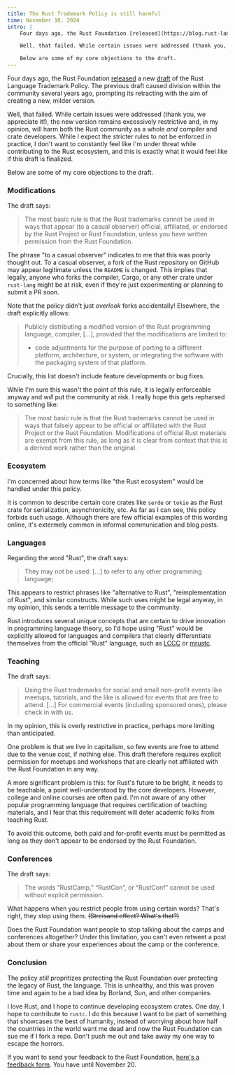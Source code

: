 ```yaml
---
title: The Rust Trademark Policy is still harmful
time: November 10, 2024
intro: |
    Four days ago, the Rust Foundation [released](https://blog.rust-lang.org/2024/11/06/trademark-update.html) a new [draft](https://drive.google.com/file/d/1hjTx11Fb-4W7RQLmp3R8BLDACc7zxIpG/view) of the Rust Language Trademark Policy. The previous draft caused division within the community several years ago, prompting its retracting with the aim of creating a new, milder version.

    Well, that failed. While certain issues were addressed (thank you, we appreciate it!), the new version remains excessively restrictive and, in my opinion, will harm both the Rust community as a whole *and* compiler and crate developers. While I expect the stricter rules to not be enforced in practice, I don't want to constantly feel like I'm under threat while contributing to the Rust ecosystem, and this is exactly what it would feel like if this draft is finalized.

    Below are some of my core objections to the draft.
---
```


Four days ago, the Rust Foundation [released](https://blog.rust-lang.org/2024/11/06/trademark-update.html) a new [draft](https://drive.google.com/file/d/1hjTx11Fb-4W7RQLmp3R8BLDACc7zxIpG/view) of the Rust Language Trademark Policy. The previous draft caused division within the community several years ago, prompting its retracting with the aim of creating a new, milder version.

Well, that failed. While certain issues were addressed (thank you, we appreciate it!), the new version remains excessively restrictive and, in my opinion, will harm both the Rust community as a whole *and* compiler and crate developers. While I expect the stricter rules to not be enforced in practice, I don't want to constantly feel like I'm under threat while contributing to the Rust ecosystem, and this is exactly what it would feel like if this draft is finalized.

Below are some of my core objections to the draft.


### Modifications

The draft says:

> The most basic rule is that the Rust trademarks cannot be used in ways that appear (to a casual observer) official, affiliated, or endorsed by the Rust Project or Rust Foundation, unless you have written permission from the Rust Foundation.

The phrase "to a casual observer" indicates to me that this was poorly thought out. To a casual observer, a fork of the Rust repository on GitHub may appear legitimate unless the `README` is changed. This implies that legally, anyone who forks the compiler, Cargo, or any other crate under `rust-lang` might be at risk, even if they're just experimenting or planning to submit a PR soon.

Note that the policy didn't just *overlook* forks accidentally! Elsewhere, the draft explicitly allows:

> Publicly distributing a modified version of the Rust programming language, compiler, [...], provided that the modifications are limited to:
> - code adjustments for the purpose of porting to a different platform, architecture, or system, or integrating the software with the packaging system of that platform.

Crucially, this list doesn't include feature developments or bug fixes.

While I'm sure this wasn't the point of this rule, it is legally enforceable anyway and *will* put the community at risk. I really hope this gets repharsed to something like:

> The most basic rule is that the Rust trademarks cannot be used in ways that falsely appear to be official or affiliated with the Rust Project or the Rust Foundation. Modifications of official Rust materials are exempt from this rule, as long as it is clear from context that this is a derived work rather than the original.


### Ecosystem

I'm concerned about how terms like "the Rust ecosystem" would be handled under this policy.

It is common to describe certain core crates like `serde` or `tokio` as *the* Rust crate for serialization, asynchronicity, etc. As far as I can see, this policy forbids such usage. Although there are few official examples of this wording online, it's extermely common in informal communication and blog posts.


### Languages

Regarding the word "Rust", the draft says:

> They may not be used: [...] to refer to any other programming language;

This appears to restrict phrases like "alternative to Rust", "reimplementation of Rust", and similar constructs. While such uses might be legal anyway, in my opinion, this sends a terrible message to the community.

Rust introduces several unique concepts that are certain to drive innovation in programming language theory, so I'd hope using "Rust" would be explicitly allowed for languages and compilers that clearly differentiate themselves from the official "Rust" language, such as [LCCC](https://github.com/lccc-project/lccc) or [mrustc](https://github.com/thepowersgang/mrustc).


### Teaching

The draft says:

> Using the Rust trademarks for social and small non-profit events like meetups, tutorials, and the like is allowed for events that are free to attend. [...] For commercial events (including sponsored ones), please check in with us.

In my opinion, this is overly restrictive in practice, perhaps more limiting than anticipated.

One problem is that we live in capitalism, so few events are free to attend due to the venue cost, if nothing else. This draft therefore requires explicit permission for meetups and workshops that are clearly not affiliated with the Rust Foundation in any way.

A more significant problem is this: for Rust's future to be bright, it needs to be teachable, a point well-understood by the core developers. However, college and online courses are often paid. I'm not aware of any other popular programming language that requires certification of teaching materials, and I fear that this requirement will deter academic folks from teaching Rust.

To avoid this outcome, both paid and for-profit events must be permitted as long as they don't appear to be endorsed by the Rust Foundation.


### Conferences

The draft says:

> The words “RustCamp,” “RustCon”, or “RustConf” cannot be used without explicit permission.

What happens when you restrict people from using certain words? That's right, they stop using them. ~~(Streisand effect? What's that?)~~

Does the Rust Foundation want people to stop talking about the camps and conferences altogether? Under this limitation, you can't even retweet a post about them or share your experiences about the camp or the conference.


### Conclusion

The policy *still* propritizes protecting the Rust Foundation over protecting the legacy of Rust, the language. This is unhealthy, and this was proven time and again to be a bad idea by Borland, Sun, and other companies.

I love Rust, and I hope to continue developing ecosystem crates. One day, I hope to contribute to `rustc`. I do this because I want to be part of something that showcases the best of humanity, instead of worrying about how half the countries in the world want me dead and now the Rust Foundation can sue me if I fork a repo. Don't push me out and take away my one way to escape the horrors.

If you want to send your feedback to the Rust Foundation, [here's a feedback form](https://docs.google.com/forms/d/e/1FAIpQLSeU1Ocopa0v9UZn_ZSTkKQM7gqZIrt63lCFz-xtogcFHMtkAg/viewform). You have until November 20.
